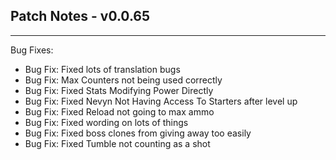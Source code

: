## Patch Notes - v0.0.65
----

Bug Fixes:
- Bug Fix: Fixed lots of translation bugs
- Bug Fix: Max Counters not being used correctly
- Bug Fix: Fixed Stats Modifying Power Directly 
- Bug Fix: Fixed Nevyn Not Having Access To Starters after level up 
- Bug Fix: Fixed Reload not going to max ammo 
- Bug Fix: Fixed wording on lots of things
- Bug Fix: Fixed boss clones from giving away too easily 
- Bug Fix: Fixed Tumble not counting as a shot